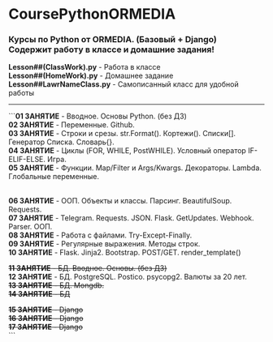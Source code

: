 # CoursePythonORMEDIA
<h3>Курсы по Python от ORMEDIA. (Базовый + Django) <br>
Содержит работу в классе и домашние задания!</h3>

<b>Lesson##(ClassWork).py</b> - Работа в классе <br>
<b>Lesson##(HomeWork).py</b>  - Домашнее задание <br>
<b>Lesson##LawrNameClass.py</b>  - Самописанный класс для удобной работы <br>
<hr>
```<b>01 ЗАНЯТИЕ</b> - Вводное. Основы Python. (без ДЗ) <br>
<b>02 ЗАНЯТИЕ</b> - Переменные. Github. <br>
<b>03 ЗАНЯТИЕ</b> - Строки и срезы. str.Format(). Кортежи(). Списки[]. Генератор Списка. Словарь{}.<br>
<b>04 ЗАНЯТИЕ</b> - Циклы (FOR, WHILE, PostWHILE). Условный оператор IF-ELIF-ELSE. Игра. <br>
<b>05 ЗАНЯТИЕ</b> - Функции. Map/Filter и Args/Kwargs. Декораторы. Lambda. Глобальные переменные. <br> <br>

<b>06 ЗАНЯТИЕ</b> - ООП. Объекты и классы. Парсинг. BeautifulSoup. Requests. <br>
<b>07 ЗАНЯТИЕ</b> - Telegram. Requests. JSON. Flask. GetUpdates. Webhook. Parser. ООП. <br>
<b>08 ЗАНЯТИЕ</b> - Работа с файлами. Try-Except-Finally. <br>
<b>09 ЗАНЯТИЕ</b> - Регулярные выражения. Методы строк. <br>
<b>10 ЗАНЯТИЕ</b> - Flask. Jinja2. Bootstrap. POST/GET. render_template() <br>

<s><b>11 ЗАНЯТИЕ</b> - БД. Вводное. Основы. (без ДЗ)<br></s>
<b>12 ЗАНЯТИЕ</b> - БД. PostgreSQL. Postico. psycopg2. Валюты за 20 лет.<br>
<s><b>13 ЗАНЯТИЕ</b> - БД. Mongdb. <br></s>
<s><b>14 ЗАНЯТИЕ</b> - БД  <br></s>

<s><b>15 ЗАНЯТИЕ</b> - Django  <br></s>
<s><b>16 ЗАНЯТИЕ</b> - Django  <br></s>
<s><b>17 ЗАНЯТИЕ</b> - Django  <br></s>```


